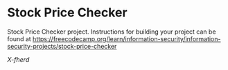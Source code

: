 # Stock Price Checker

Stock Price Checker project. Instructions for building your project can be found at https://freecodecamp.org/learn/information-security/information-security-projects/stock-price-checker

*X-fherd*